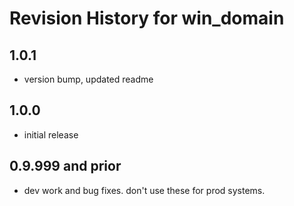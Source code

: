 # Revision History for win_domain

## 1.0.1

* version bump, updated readme

## 1.0.0

* initial release

## 0.9.999 and prior

* dev work and bug fixes.  don't use these for prod systems.
